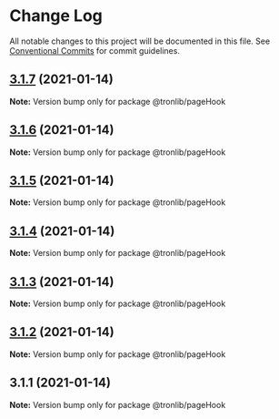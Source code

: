 # Change Log

All notable changes to this project will be documented in this file.
See [Conventional Commits](https://conventionalcommits.org) for commit guidelines.

## [3.1.7](https://github.com/Onotoko/tronlib/compare/@tronlib/pageHook@3.1.6...@tronlib/pageHook@3.1.7) (2021-01-14)

**Note:** Version bump only for package @tronlib/pageHook





## [3.1.6](https://github.com/Onotoko/tronlib/compare/@tronlib/pageHook@3.1.5...@tronlib/pageHook@3.1.6) (2021-01-14)

**Note:** Version bump only for package @tronlib/pageHook





## [3.1.5](https://github.com/Onotoko/tronlib/compare/@tronlib/pageHook@3.1.4...@tronlib/pageHook@3.1.5) (2021-01-14)

**Note:** Version bump only for package @tronlib/pageHook





## [3.1.4](https://github.com/Onotoko/tronlib/compare/@tronlib/pageHook@3.1.3...@tronlib/pageHook@3.1.4) (2021-01-14)

**Note:** Version bump only for package @tronlib/pageHook





## [3.1.3](https://github.com/Onotoko/tronlib/compare/@tronlib/pageHook@3.1.2...@tronlib/pageHook@3.1.3) (2021-01-14)

**Note:** Version bump only for package @tronlib/pageHook





## [3.1.2](https://github.com/Onotoko/tronlib/compare/@tronlib/pageHook@3.1.1...@tronlib/pageHook@3.1.2) (2021-01-14)

**Note:** Version bump only for package @tronlib/pageHook





## 3.1.1 (2021-01-14)

**Note:** Version bump only for package @tronlib/pageHook
